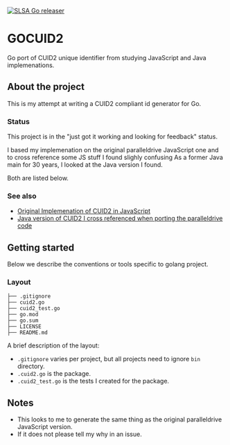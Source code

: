[![SLSA Go releaser](https://github.com/jarrodhroberson/cuid2/actions/workflows/go-ossf-slsa3-publish.yml/badge.svg)](https://github.com/jarrodhroberson/cuid2/actions/workflows/go-ossf-slsa3-publish.yml)

# GOCUID2
Go port of CUID2 unique identifier from studying JavaScript and Java implemenations.

## About the project

This is my attempt at writing a CUID2 compliant id generator for Go.

### Status

This project is in the "just got it working and looking for feedback" status.

I based my implemenation on the original paralleldrive JavaScript one and to cross reference some JS stuff I found slighly confusing
As a former Java main for 30 years, I looked at the Java version I found.

Both are listed below.

### See also

* [Original Implemenation of CUID2 in JavaScript](https://github.com/paralleldrive/cuid2)
* [Java version of CUID2 I cross referenced when porting the paralleldrive code](https://github.com/thibaultmeyer/cuid-java)

## Getting started

Below we describe the conventions or tools specific to golang project.

### Layout

```
├── .gitignore
├── cuid2.go
├── cuid2_test.go
├── go.mod
├── go.sum
├── LICENSE
├── README.md
```

A brief description of the layout:
 
* `.gitignore` varies per project, but all projects need to ignore `bin` directory.
* `.cuid2.go` is the package.
* `.cuid2_test.go` is the tests I created for the package.

## Notes

* This looks to me to generate the same thing as the original paralleldrive JavaScript version.
* If it does not please tell my why in an issue.
